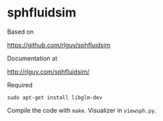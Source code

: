 # sphfluidsim

Based on

https://github.com/rlguy/sphfluidsim

Documentation at

http://rlguy.com/sphfluidsim/

Required

```
sudo apt-get install libglm-dev
```

Compile the code with `make`. Visualizer in `viewsph.py`.

